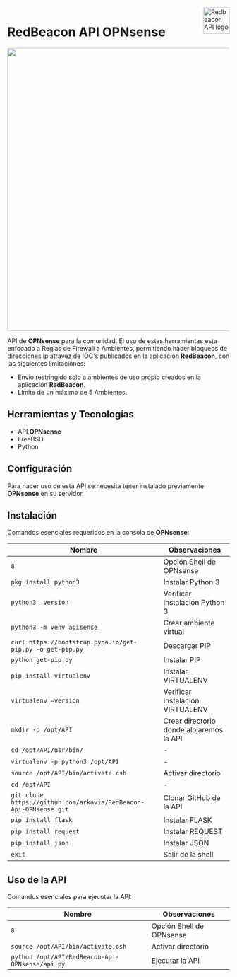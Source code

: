 <a href="https://redbeacon.cl/">
    <img src="https://firebasestorage.googleapis.com/v0/b/ark-not.appspot.com/o/redbeaconopnsense.png?alt=media&token=dc6722c3-ca49-438d-87de-e95c9c9aadb3" alt="Redbeacon API logo" title="Redbeacon" align="right" height="60" />
</a>

RedBeacon API OPNsense
======================

<img src="https://firebasestorage.googleapis.com/v0/b/ark-not.appspot.com/o/redOPN.png?alt=media&token=0c4db906-8ddc-49a0-acc9-b6adc1ee7a2a" width="640">

API de **OPNsense** para la comunidad. El uso de estas herramientas esta enfocado a Reglas de Firewall a Ambientes, permitiendo hacer bloqueos de direcciones ip atravez de IOC's  publicados en la aplicación **RedBeacon**, con las siguientes limitaciones:

- Envió restringido solo a ambientes de uso propio creados en la aplicación **RedBeacon**.
- Límite de un máximo de 5 Ambientes.

## Herramientas y Tecnologías

 - API **OPNsense**
 - FreeBSD
 - Python
 
## Configuración
Para hacer uso de esta API se necesita tener instalado previamente **OPNsense** en su servidor.

## Instalación

Comandos esenciales requeridos en la consola de **OPNsense**:

| Nombre | Observaciones |
| --- | --- |
| `8` | Opción Shell de OPNsense |
| `pkg install python3` | Instalar Python 3 |
| `python3 —version` | Verificar instalación Python 3 |
| `python3 -m venv apisense` | Crear ambiente virtual |
| `curl https://bootstrap.pypa.io/get-pip.py -o get-pip.py` | Descargar PIP |
| `python get-pip.py` | Instalar PIP |
| `pip install virtualenv` | Instalar VIRTUALENV |
| `virtualenv —version` | Verificar instalación VIRTUALENV |
| `mkdir -p /opt/API` | Crear directorio donde alojaremos la API |
| `cd /opt/API/usr/bin/` | - |
| `virtualenv -p python3 /opt/API` | - |
| `source /opt/API/bin/activate.csh` | Activar directorio |
| `cd /opt/API` | - |
| `git clone https://github.com/arkavia/RedBeacon-Api-OPNsense.git` | Clonar GitHub de la API |
| `pip install flask` | Instalar FLASK |
| `pip install request` | Instalar REQUEST |
| `pip install json` | Instalar JSON |
| `exit` | Salir de la shell |
    
## Uso de la API
Comandos esenciales para ejecutar la API:

| Nombre | Observaciones |
| --- | --- |
| `8` | Opción Shell de OPNsense |
| `source /opt/API/bin/activate.csh` | Activar directorio |
| `python /opt/API/RedBeacon-Api-OPNsense/api.py` | Ejecutar la API |
